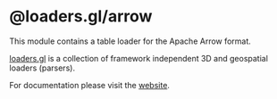 # @loaders.gl/arrow

This module contains a table loader for the Apache Arrow format.

[loaders.gl](https://uber-web.github.io/loaders.gl/#/docs) is a collection of framework independent 3D and geospatial loaders (parsers).

For documentation please visit the [website](https://loaders.gl).
